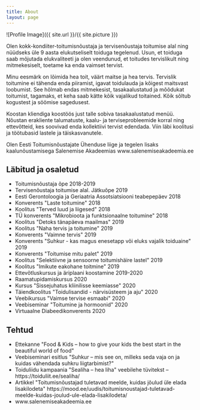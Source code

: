 ```yaml
---
title: About
layout: page
---
```

![Profile Image]({{ site.url }}/{{ site.picture }})

<p>Olen kokk-kondiiter-toitumisnõustaja ja tervisenõustaja toitumise alal ning nüüdseks üle 9 aasta elukutseliselt toiduga tegelenud. Usun, et toiduga saab mõjutada elukvaliteeti ja olen veendunud, et toitudes tervislikult ning mitmekesiselt, toetame ka enda vaimset tervist.</p>

<p>Minu eesmärk on lõimida hea toit, väärt maitse ja hea tervis. Tervislik toitumine ei tähenda enda piiramist, igavat toidulauda ja kõigest maitsvast loobumist. See hõlmab endas mitmekesist, tasakaalustatud ja mõõdukat toitumist, tagamaks, et keha saab kätte kõik vajalikud toitained. Kõik sõltub kogustest ja söömise sagedusest.</p> 

<p>Koostan kliendiga koostöös just talle sobiva tasakaalustatud menüü. Nõustan erakliente talumatuste, kaalu- ja terviseprobleemide korral ning ettevõtteid, kes soovivad enda kollektiivi tervist edendada. Viin läbi koolitusi ja töötubasid lastele ja täiskasvanutele.</p>

<p>Olen Eesti Toitumisnõustajate Ühenduse liige ja tegelen lisaks kaalunõustamisega Salenemise Akadeemias www.salenemiseakadeemia.ee<p>

<h2>Läbitud ja osaletud</h2>

<ul class="skill-list">
	<li>Toitumisnõustaja õpe 2018-2019</li>
	<li>Tervisenõustaja toitumise alal. Jätkuõpe 2019</li>
	<li>Eesti Gerontoloogia ja Geriaatria Assotsiatsiooni teabepepäev 2018</li>
	<li>Konverents "Laste toitumine" 2018</li>
	<li>Koolitus "Terved luud ja liigesed" 2018</li>
	<li>TÜ konverents "Mikrobioota ja funktsionaalne toitumine" 2018</li>
	<li>Koolitus "Detoks tänapäeva maailmas" 2019</li>
	<li>Koolitus "Naha tervis ja toitumine" 2019</li>
	<li>Konverents "Vaimne tervis" 2019</li>
	<li>Konverents "Suhkur - kas magus enesetapp või eluks vajalik toiduaine" 2019</li>
	<li>Konverents "Toitumise mitu palet" 2019</li>
	<li>Koolitus "Selektiivne ja sensoorne toitumishäire lastel" 2019</li>
	<li>Koolitus "Imikute eakohane toitmine" 2019</li>
	<li>Ettevõtluskursus ja äriplaani koostamine 2019-2020</li>
	<li>Raamatupidamiskursus 2020</li>
	<li>Kursus "Sissejuhatus kliinilisse keemiasse" 2020</li>
	<li>Täiendkoolitus "Toidulisandid - närvisüsteem ja aju" 2020</li>
	<li>Veebikursus "Vaimse tervise esmaabi" 2020</li>
	<li>Veebiseminar "Toitumine ja hormoonid" 2020</li>
	<li>Virtuaalne Diabeedikonverents 2020</li>
	
</ul>

<h2>Tehtud</h2>

<ul>
	<li>Ettekanne "Food & Kids – how to give your kids the best start in the beautiful world of food"</li>
	<li>Veebiseminari esitlus "Suhkur – mis see on, milleks seda vaja on ja kuidas vähendada suhkru liigtarbimist?"</li>
	<li>Toiduliidu kampaania "Sealiha – hea liha" veebilehe tüvitekst – https://toiduliit.ee/sealiha/ </li>
	<li>Artikkel "Toitumisnõustajad tuletavad meelde, kuidas jõulud üle elada lisakilodeta" https://mood.ee/uudis/toitumisnoustajad-tuletavad-meelde-kuidas-joulud-ule-elada-lisakilodeta/</li>
	<li>www.salenemiseakadeemia.ee</li>
</ul>
